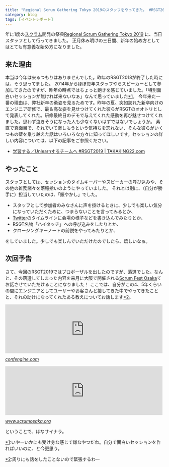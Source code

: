 ```yaml
---
title: "Regional Scrum Gathering Tokyo 2019のスタッフをやってきた。 #RSGT2019"
category: blog
tags: [イベントレポート]
---
```

<p>年に1度の<a class="keyword" href="http://d.hatena.ne.jp/keyword/%A5%B9%A5%AF%A5%E9%A5%E0">スクラム</a>開発の祭典<a href="https://2019.scrumgatheringtokyo.org/index.html">Regional Scrum Gathering Tokyo 2019</a> に、当日スタッフとして行ってきました。
正月休み明けの三日間、新年の始め方としてはとても有意義な始め方になりました。</p>

<h2>来た理由</h2>

<p>本当は今年は来るつもりはありませんでした。昨年のRSGT2018が終了した時には、そう思ってました。
2014年からほぼ毎年スタッフやらスピーカーとして参加してきたのですが、昨年の時点ではちょっと飽きを感じていました。「特別面白いセッションが無ければ来ないなぁ」なんて思っていました<a href="#f-c2397868" name="fn-c2397868" title="いやーいかにも受け身な感じで嫌なやつだわ。自分で面白いセッションを作ればいいのに、と今更思う。">*1</a>。
今年来た一番の理由は、弊社新卒の勇姿を見るためです。昨年の夏、突如訪れた新卒向けのエンジニア研修で、最＆高な姿を見せつけてくれた彼らがRSGTのオオトリとして発表してくれた。研修最終日のデモで与えてくれた感動を再び魅せつけてくれました。思わず泣きそうになった人も少なくないはずではないでしょうか。
素直で真面目で、それでいて楽しもうという気持ちを忘れない、そんな彼らがいくつもの壁を乗り越えた話はいろいろな方々に知ってほしいです。セッションの詳しい内容については、以下の記事をご参照ください。</p>

<ul>
<li><a href="https://takaking22.com/2019/rsgt2019-learning-and-unlearning-team">学習する／Unlearnするチームへ #RSGT2019 | TAKAKING22.com</a></li>
</ul>


<h2>やったこと</h2>

<p>スタッフとしては、セッションのタイムキーパーやスピーカーの呼び込みや、その他の雑務諸々を落穂拾いのようにやっていました。
それとは別に、（自分が勝手に）担当していたのは、「賑やかし」でした。</p>

<ul>
<li>スタッフとして参加者のみなさんに声を掛けるときに、少しでも楽しい気分になっていただくために、つまらないことを言ってみるとか、</li>
<li><a class="keyword" href="http://d.hatena.ne.jp/keyword/Twitter">Twitter</a>のタイムラインに会場の様子などを書き込んでみたりとか、</li>
<li>RSGT名物「ハイタッチ」への呼び込みをしたりとか、</li>
<li>クロージングキーノートの前説をやってみたりとか、</li>
</ul>


<p>をしていました。少しでも楽しんでいただけたのでしたら、嬉しいなぁ。</p>

<h2>次回予告</h2>

<p>さて、今回のRSGT2019ではプロポーザルを出したのですが、落選でした。なんと、その落選してしまった内容を来月に大阪で開催される<a href="https://www.scrumosaka.org/">Scrum Fest Osaka</a>てお話させていただけることになりました！
ここでは、自分がこの4、5年くらいの間にエンジニアとしてユーザーやお客さんと接してきた中でやってきたことと、それの助けになってくれたある教えについてお話します<a href="#f-37ce4cc0" name="fn-37ce4cc0" title="周りにも話をしたことないので緊張するわー">*2</a>。</p>

<p><iframe src="https://hatenablog-parts.com/embed?url=https%3A%2F%2Fconfengine.com%2Fscrum-fest-osaka-2019%2Fproposal%2F8648%2F-customer-interaction-patterns-" title="コミュ障仕事術 - Customer Interaction Patterns から学ぼう - - Scrum Fest Osaka 2019" class="embed-card embed-webcard" scrolling="no" frameborder="0" style="display: block; width: 100%; height: 155px; max-width: 500px; margin: 10px 0px;"></iframe><cite class="hatena-citation"><a href="https://confengine.com/scrum-fest-osaka-2019/proposal/8648/-customer-interaction-patterns-">confengine.com</a></cite></p>

<p><iframe src="https://hatenablog-parts.com/embed?url=https%3A%2F%2Fwww.scrumosaka.org%2F" title="スクラムフェス大阪 | Scrum Fest Osaka 2019" class="embed-card embed-webcard" scrolling="no" frameborder="0" style="display: block; width: 100%; height: 155px; max-width: 500px; margin: 10px 0px;"></iframe><cite class="hatena-citation"><a href="https://www.scrumosaka.org/">www.scrumosaka.org</a></cite></p>

<p>ということで、ほなサイナラ。</p>
<div class="footnote">
<p class="footnote"><a href="#fn-c2397868" name="f-c2397868" class="footnote-number">*1</a><span class="footnote-delimiter">:</span><span class="footnote-text">いやーいかにも受け身な感じで嫌なやつだわ。自分で面白いセッションを作ればいいのに、と今更思う。</span></p>
<p class="footnote"><a href="#fn-37ce4cc0" name="f-37ce4cc0" class="footnote-number">*2</a><span class="footnote-delimiter">:</span><span class="footnote-text">周りにも話をしたことないので緊張するわー</span></p>
</div>
